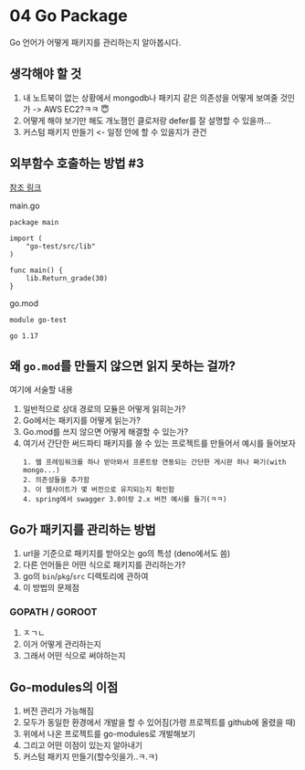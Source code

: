 # 04 Go Package
Go 언어가 어떻게 패키지를 관리하는지 알아봅시다.

## 생각해야 할 것
1. 내 노트북이 없는 상황에서 mongodb나 패키지 같은 의존성을 어떻게 보여줄 것인가
 -> AWS EC2?ㅋㅋ 😇
2. 어떻게 해야 보기만 해도 개노잼인 클로저랑 defer를 잘 설명할 수 있을까...
3. 커스텀 패키지 만들기 <- 일정 안에 할 수 있을지가 관건

## 외부함수 호출하는 방법 #3
[참조 링크](https://github.com/Keunyoung-Jung/go-study-mysterico/issues/3)

main.go
```
package main

import (
	"go-test/src/lib"
)

func main() {
	lib.Return_grade(30)
}
```

go.mod
```
module go-test

go 1.17
```

## 왜 `go.mod`를 만들지 않으면 읽지 못하는 걸까?
여기에 서술할 내용
1. 일반적으로 상대 경로의 모듈은 어떻게 읽히는가?
2. Go에서는 패키지를 어떻게 읽는가?
3. Go.mod를 쓰지 않으면 어떻게 해결할 수 있는가?
4. 여기서 간단한 써드파티 패키지를 쓸 수 있는 프로젝트를 만들어서 예시를 들어보자
    ```
    1. 웹 프레임워크를 하나 받아와서 프론트랑 연동되는 간단한 게시판 하나 짜기(with mongo...)
    2. 의존성들을 추가함
    3. 이 웹사이트가 몇 버전으로 유지되는지 확인함
    4. spring에서 swagger 3.0이랑 2.x 버전 예시를 들기(ㅋㅋ)
    ```


## Go가 패키지를 관리하는 방법
1. url을 기준으로 패키지를 받아오는 go의 특성 (deno에서도 씀)
2. 다른 언어들은 어떤 식으로 패키지를 관리하는가?
3. go의 `bin`/`pkg`/`src` 디렉토리에 관하여
4. 이 방법의 문제점


### GOPATH / GOROOT
1. ㅈㄱㄴ
2. 이거 어떻게 관리하는지
3. 그래서 어떤 식으로 써야하는지


## Go-modules의 이점
1. 버전 관리가 가능해짐
2. 모두가 동일한 환경에서 개발을 할 수 있어짐(가령 프로젝트를 github에 올렸을 때)
3. 위에서 나온 프로젝트를 go-modules로 개발해보기
4. 그리고 어떤 이점이 있는지 알아내기
5. 커스텀 패키지 만들기(할수잇을가..ㅋ.ㅋ)